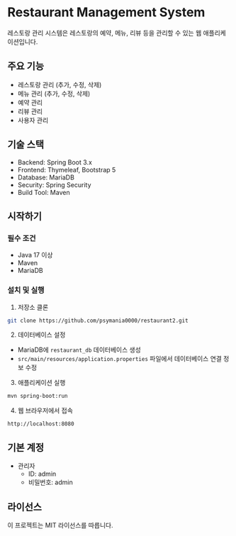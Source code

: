 # Restaurant Management System

레스토랑 관리 시스템은 레스토랑의 예약, 메뉴, 리뷰 등을 관리할 수 있는 웹 애플리케이션입니다.

## 주요 기능

- 레스토랑 관리 (추가, 수정, 삭제)
- 메뉴 관리 (추가, 수정, 삭제)
- 예약 관리
- 리뷰 관리
- 사용자 관리

## 기술 스택

- Backend: Spring Boot 3.x
- Frontend: Thymeleaf, Bootstrap 5
- Database: MariaDB
- Security: Spring Security
- Build Tool: Maven

## 시작하기

### 필수 조건

- Java 17 이상
- Maven
- MariaDB

### 설치 및 실행

1. 저장소 클론
```bash
git clone https://github.com/psymania0000/restaurant2.git
```

2. 데이터베이스 설정
- MariaDB에 `restaurant_db` 데이터베이스 생성
- `src/main/resources/application.properties` 파일에서 데이터베이스 연결 정보 수정

3. 애플리케이션 실행
```bash
mvn spring-boot:run
```

4. 웹 브라우저에서 접속
```
http://localhost:8080
```

## 기본 계정

- 관리자
  - ID: admin
  - 비밀번호: admin

## 라이선스

이 프로젝트는 MIT 라이선스를 따릅니다. 